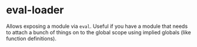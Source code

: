 # eval-loader

Allows exposing a module via `eval`. Useful if you have a module that needs to attach a bunch of things on to the global scope using implied globals (like function definitions).
